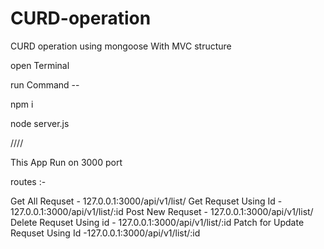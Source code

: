 # CURD-operation
CURD operation using mongoose With MVC structure 


open Terminal 

run Command --

npm i 

node server.js 

////

This App Run on 3000 port 

routes :-

Get All Requset - 127.0.0.1:3000/api/v1/list/
Get Requset Using Id - 127.0.0.1:3000/api/v1/list/:id
Post New Requset - 127.0.0.1:3000/api/v1/list/
Delete Requset Using id - 127.0.0.1:3000/api/v1/list/:id
Patch for Update Requset Using Id -127.0.0.1:3000/api/v1/list/:id


